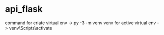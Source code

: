 # api_flask

command for criate virtual env -> py -3 -m venv venv
for active virtual env -> venv\Scripts\activate